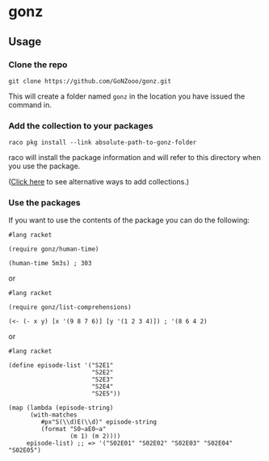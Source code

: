# gonz

## Usage

### Clone the repo

`git clone https://github.com/GoNZooo/gonz.git`

This will create a folder named `gonz` in the location you have issued the
command in.

### Add the collection to your packages

`raco pkg install --link absolute-path-to-gonz-folder`

raco will install the package information and will refer to this directory when
you use the package.

([Click here](http://docs.racket-lang.org/guide/module-basics.html?q=collections#%28part._link-collection%29) to see alternative ways to add collections.)

### Use the packages

If you want to use the contents of the package you can do the following:

```racket
#lang racket

(require gonz/human-time)
    
(human-time 5m3s) ; 303
```

or

```racket
#lang racket

(require gonz/list-comprehensions)

(<- (- x y) [x '(9 8 7 6)] [y '(1 2 3 4)]) ; '(8 6 4 2)

```

or

```racket
#lang racket

(define episode-list '("S2E1"
                       "S2E2"
                       "S2E3"
                       "S2E4"
                       "S2E5"))
  
(map (lambda (episode-string)
      (with-matches
         #px"S(\\d)E(\\d)" episode-string
         (format "S0~aE0~a"
                 (m 1) (m 2))))
     episode-list) ;; => '("S02E01" "S02E02" "S02E03" "S02E04" "S02E05")
```

